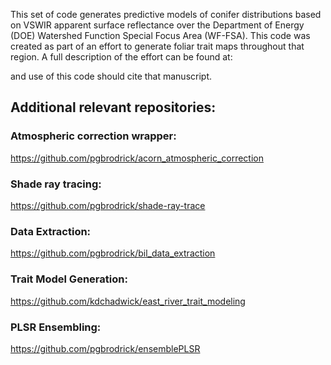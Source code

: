 This set of code generates predictive models of conifer distributions based on VSWIR apparent surface reflectance
over the Department of Energy (DOE) Watershed Function Special Focus Area (WF-FSA).  This code was created as 
part of an effort to 
generate foliar trait maps throughout that region.  A full description of the effort can be found at:



and use of this code should cite that manuscript.

## Additional relevant repositories:

### Atmospheric correction wrapper: 
https://github.com/pgbrodrick/acorn_atmospheric_correction

### Shade ray tracing: 
https://github.com/pgbrodrick/shade-ray-trace

### Data Extraction:
https://github.com/pgbrodrick/bil_data_extraction

### Trait Model Generation:
https://github.com/kdchadwick/east_river_trait_modeling

### PLSR Ensembling:
https://github.com/pgbrodrick/ensemblePLSR


